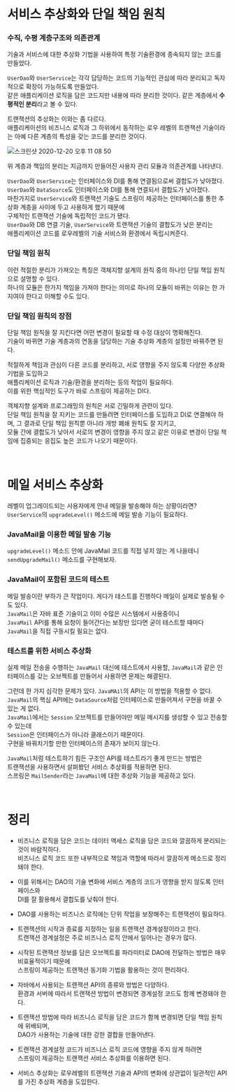 # 서비스 추상화와 단일 책임 원칙        

### 수직, 수평 계층구조와 의존관계   

기술과 서비스에 대한 추상화 기법을 사용하여 특정 기술환경에 종속되지 않는 코드를 만들었다.     

`UserDao`와 `UserService`는 각각 담당하는 코드의 기능적인 관심에 따라 분리되고 독자적으로 확장이 가능하도록 만들었다.       
같은 애플리케이션 로직을 담은 코드지만 내용에 따라 분리한 것이다. 같은 계층에서 **수평적인 분리**라고 볼 수 있다.       

트랜잭션의 추상화는 이와는 좀 다르다.   
애플리케이션의 비즈니스 로직과 그 하위에서 동작하는 로우 레벨의 트랜잭션 기술이라는 아예 다른 계층의 특성을 갖는 코드를 분리한 것이다.   


![스크린샷 2020-12-20 오후 11 08 50](https://user-images.githubusercontent.com/33855307/102715370-5c322b80-4318-11eb-905e-f1a3cab11274.png)     


위 계층과 책임의 분리는 지금까지 만들어진 사용자 관리 모듈과 의존관계를 나타낸다.   


`UserDao`와 `UserService`는 인터페이스와 DI를 통해 연결됨으로써 결합도가 낮아졌다.     
`UserDao`와 `DataSource`도 인터페이스와 DI를 통해 연결되서 결합도가 낮아졌다.   
마찬가지로 `UserService`와 트랜잭션 기술도 스프링이 제공하는 인터페이스를 통한 추상화 계층을 사이에 두고 사용하게 했기 때문에   
구체적인 트랜잭션 기술에 독립적인 코드가 됐다.     
`UserDao`와 DB 연결 기술, `UserService`와 트랜잭션 기술의 결합도가 낮은 분리는     
애플리케이션 코드를 로우레벨의 기술 서비스와 환경에서 독립시켜준다.     



### 단일 책임 원칙        

이런 적절한 분리가 가져오는 특징은 객체지향 설계의 원칙 중의 하나인 단일 책임 원칙으로 설명할 수 있다.      
하나의 모듈은 한가지 책임을 가져야 한다는 의미로 하나의 모듈이 바뀌는 이유는 한 가지여야 한다고 이해할 수도 있다.      


### 단일 책임 원칙의 장점   

단일 책임 원칙을 잘 지킨다면 어떤 변경이 필요할 때 수정 대상이 명확해진다.   
기술이 바뀌면 기술 계층과의 연동을 담당하는 기술 추상화 계층의 설정만 바꿔주면 된다.   

적절하게 책임과 관심이 다른 코드를 분리하고, 서로 영향을 주지 않도록 다양한 추상화 기법을 도입하고   
애플리케이션 로직과 기술/환경을 분리하는 등의 작업이 필요하다.   
이를 위한 핵심적인 도구가 바로 스프링이 제공하는 DI다.   

객체지향 설계와 프로그래밍의 원칙은 서로 긴밀하게 관련이 있다.     
단일 책임 원칙을 잘 지키는 코드를 만들려면 인터페이스를 도입하고 DI로 연결해야 하며, 그 결과로 단일 책임 원칙뿐 아니라 개방 폐쇄 원칙도 잘 지키고,     
모듈 간에 결합도가 낮아서 서로의 변경이 영향을 주지 않고 같은 이유로 변경이 단일 책임에 집중되는 응집도 높은 코드가 나오기 때문이다.     


<br />              


# 메일 서비스 추상화        

레벨이 업그레이드되는 사용자에게 안내 메일을 발송해야 하는 상황이라면?    
`UserService`의 `upgradeLevel()` 메소드에 메일 발송 기능이 필요하다.   


### JavaMail을 이용한 메일 발송 기능   

`upgradeLevel()` 메소드 안에 JavaMail 코드를 직접 넣지 않는 게 나을테니   
`sendUpgradeMail()` 메소드를 구현해보자.   


### JavaMail이 포함된 코드의 테스트   

메일 발송이란 부하가 큰 작업이다. 게다가 테스트를 진행하다 메일이 실제로 발송될 수도 있다.    
`JavaMail`은 자바 표준 기술이고 이미 수많은 시스템에서 사용중이니   
`JavaMail` API를 통해 요청이 들어간다는 보장만 있다면 굳이 테스트할 때마다 `JavaMail`을 직접 구동시킬 필요는 없다.   


### 테스트를 위한 서비스 추상화     

실제 메일 전송을 수행하는 `JavaMail` 대신에 테스트에서 사용할, `JavaMail`과 같은 인터페이스를 갖는 오브젝트를 만들어서 사용하면 문제는 해결된다.     

그런데 한 가지 심각한 문제가 있다. `JavaMAil`의 API는 이 방법을 적용할 수 없다.   
`JavaMail`의 핵심 API에는 `DataSource`처럼 인터페이스로 만들어져서 구현을 바꿀 수 있는 게 없다.    
`JavaMail`에서는 `Session` 오브젝트를 만들어야만 메일 메시지를 생성할 수 있고 전송할 수 있는데   
`Session`은 인터페이스가 아니라 클래스이기 때문이다.   
구현을 바꿔치기할 만한 인터페이스의 존재가 보이지 않는다.   

`JavaMail`처럼 테스트하기 힘든 구조인 API를 테스트라기 좋게 만드는 방법은         
트랜잭션을 사용하면서 살펴봤던 서비스 추상화를 적용하면 된다.        
스프링은 `MailSender`라는 `JavaMail`에 대한 추상화 기능을 제공하고 있다.         


<br />        


# 정리      

- 비즈니스 로직을 담은 코드는 데이터 액세스 로직을 담은 코드와 깔끔하게 분리되는 것이 바람직하다.   
비즈니스 로직 코드 또한 내부적으로 책임과 역할에 따라서 깔끔하게 메소드로 정리돼야 한다.  

- 이를 위해서는 DAO의 기술 변화에 서비스 계층의 코드가 영향을 받지 않도록 인터페이스와   
DI를 잘 활용해서 결합도를 낮춰야 한다.   

- DAO를 사용하는 비즈니스 로직에는 단위 작업을 보장해주는 트랜잭션이 필요하다.   

- 트랜잭션의 시작과 종료를 지정하는 일을 트랜잭션 경계설정이라고 한다.   
트랜잭션 경계설정은 주로 비즈니스 로직 안에서 일어나는 경우가 많다.    

- 시작된 트랜잭션 정보를 담은 오브젝트를 파라미터로 DAO에 전달하는 방법은 매우 비효율적이기 때문에     
스프링이 제공하는 트랜잭션 동기화 기법을 활용하는 것이 편리하다.    

- 자바에서 사용되는 트랜잭션 API의 종류와 방법은 다양하다.   
환경과 서버에 따라서 트랜잭션 방법이 변경되면 경계설정 코드도 함께 변경돼야 한다.   

- 트랜잭션 방법에 따라 비즈니스 로직을 담은 코드가 함께 변경되면 단일 책임 원칙에 위배되며,   
DAO가 사용하는 기술에 대한 강한 결합을 만들어낸다.   

- 트랜잭션 경계설정 코드가 비즈니스 로직 코드에 영향을 주지 않게 하려면   
스프링이 제공하는 트랜잭션 서비스 추상화를 이용하면 된다.     

- 서비스 추상화는 로우레벨의 트랜잭션 기술과 API의 변화에 상관없이 일관적인 API를 가진 추상화 계층을 도입한다.   